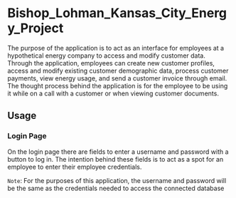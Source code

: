 # Bishop_Lohman_Kansas_City_Energy_Project

The purpose of the application is to act as an interface for employees at a hypothetical energy company to access and modify customer data. Through the application, employees can create new customer profiles, access and modify existing customer demographic data, process customer payments, view energy usage, and send a customer invoice through email. The thought process behind the application is for the employee to be using it while on a call with a customer or when viewing customer documents.

## Usage
### Login Page

On the login page there are fields to enter a username and password with a button to log in. The intention behind these fields is to act as a spot for an employee to enter their employee credentials. 

`Note`: For the purposes of this application, the username and password will be the same as the credentials needed to access the connected database
